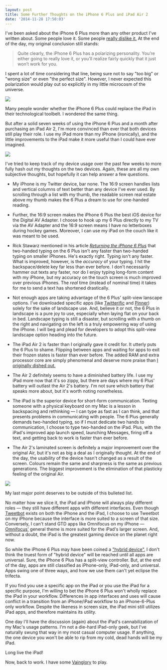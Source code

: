 ```yaml
---
layout: post
title: Some Further Thoughts on the iPhone 6 Plus and iPad Air 2
date: '2014-11-28 17:50:03'
---
```


I've been asked about the iPhone 6 Plus more than any other product I've written about. Some people love it. Some people [really dislike it.](http://rickstawarz.com/blog/2014/11/returning-the-iphone-6-plus) At the end of the day, my original conclusion still stands:

> Quite clearly, the iPhone 6 Plus has a polarizing personality. You’re either going to really love it, or you’ll realize fairly quickly that it just won’t work for you.

I spent a lot of time considering that line, being sure not to say "too big" or "wrong size" or even "the perfect size". However, I never expected this polarization would play out so explicitly in my little microcosm of the universe.

![](http://static.thenewsprint.co/media/2014/11/PB271162.jpg)

Many people wonder whether the iPhone 6 Plus could replace the iPad in their technological toolbelt. I wondered the same thing.

But after a solid seven weeks of using the iPhone 6 Plus and a month after purchasing an iPad Air 2, I'm more convinced than ever that both devices still play their role. I use my iPad more than my iPhone (ironically), and the little improvements to the iPad make it more useful than I could have ever imagined.

![](http://static.thenewsprint.co/media/2014/11/PB271168.jpg)

I've tried to keep track of my device usage over the past few weeks to more fully hash out my thoughts on the two devices. Again, these are all my own subjective thoughts, but hopefully it can help answer a few questions.

* My iPhone is my Twitter device, bar none. The 16:9 screen handles lists and vertical columns of text better than any device I've ever used. By scrolling through a list with my thumb, the readable screen real estate above my thumb makes the 6 Plus a dream to use for one-handed reading.

* Further, the 16:9 screen makes the iPhone 6 Plus the best iOS device for the Digital AV Adapter. I choose to hook up my 6 Plus directly to my TV via the AV Adapter and the 16:9 screen means I have no letterboxes during hockey games. Moreover, I can use my iPad on the couch like it was meant to be used.

* Rick Stawarz mentioned in his article [*Returning the iPhone 6 Plus*](http://rickstawarz.com/blog/2014/11/returning-the-iphone-6-plus) that two-handed typing on the 6 Plus isn't any faster than two-handed typing on smaller iPhones. He's exactly right. Typing isn't any faster. What is improved, however, is the *accuracy* of your typing. I hit the backspace/delete key far less than ever before. I don't necessarily hammer out texts any faster, nor do I enjoy typing long-form content with my iPhone, but my accuracy on the touch screen is much improved over previous iPhones. The *real* time (instead of nominal time) it takes for me to send a text has shortened drastically.

* Not enough apps are taking advantage of the 6 Plus' split-view lanscape options. I've downloaded specific apps (like [Twitterific](https://itunes.apple.com/ca/app/twitterrific-5-for-twitter/id580311103?mt=8&uo=4&at=1l3v5At) and [Pinner](https://itunes.apple.com/ca/app/pinner-for-pinboard/id591613202?mt=8&uo=4&at=1l3v5At)) solely for the sake of landscape use. And, believe it or not, the 6 Plus in landscape is a pure joy to use, especially when laying flat on your back in bed. Landscape typing is still a disaster, but scrolling with a thumb on the right and navigating on the left is a truly empowering way of using the iPhone. I will beg and plead for developers to adopt this split-view landscape option heading into the future.

* The iPad Air 2 is faster than I originally gave it credit for. It utterly puts the 6 Plus to shame. Flipping between apps and waiting for apps to exit their frozen states is faster than ever before. The added RAM and extra processor core are simply phenomenal and deserve more praise than [I originally dished out.](http://toolsandtoys.net/reviews/the-ipad-air-2/)

* The Air 2 definitely seems to have a diminished battery life. I use my iPad more now that it's so zippy, but there are days where my 6 Plus' battery will outlast the Air 2's battery. I'm not sure which battery that speaks more about, but it's worth noting nonetheless.

* The iPad is the superior device for short-form communication. Texting someone with a physical keyboard on my Mac is a lesson in backspacing and rethinking — I can type as fast as I can think, and that presents problems in communicating with people. The 6 Plus generally demands two-handed typing, so if I must dedicate two hands to communication, I choose to type two-handed on the iPad. Plus, with the iPad's improved app launch speed, launching Messages, firing off a text, and getting back to work is faster than ever before.

* The Air 2's laminated screen is definitely a major improvement over the original Air, but it's not as big a deal as I originally thought. At the end of the day, the usability of the device hasn't changed as a result of the screen. Colours remain the same and sharpness is the same as previous generations. The biggest improvement is the elimination of that plasticky feeling of the original Air.

![](http://static.thenewsprint.co/media/2014/11/PB271179.jpg)

My last major point deserves to be outside of this bulleted list. 

No matter how we slice it, the iPad and iPhone will always play different roles — they still have different apps with different interfaces. Even though [Tweetbot](https://itunes.apple.com/ca/app/tweetbot-3-for-twitter.-elegant/id722294701?mt=8&uo=4&at=1l3v5At) exists on both the iPhone and the iPad, I choose to use Tweetbot on my iPhone because the interface is more suited to a screen of that size. Conversely, I can't stand GTD apps like Omnifocus on my iPhone — [Omnifocus'](https://itunes.apple.com/ca/app/omnifocus-2-for-ipad/id904071710?mt=8&uo=4&at=1l3v5At) general theme is more suited for the iPad's larger screen. And, without a doubt, the iPad is the greatest gaming device on the planet right now.

So while the iPhone 6 Plus may have been coined a ["hybrid device"](http://daringfireball.net/2014/09/the_iphones_6), I don't think the truest form of "hybrid device" will be reached until all apps are universal. Sure, the iPhone 6 Plus has a split-view controller. But, at the end of the day, apps are still classified as iPhone-only, iPad-only, and universal. Apps swing one of three ways, and how we use them can't yet eclipse the trifecta.

If you find you use a specific app on the iPad or you use the iPad for a specific purpose, I'm willing to bet the iPhone 6 Plus won't wholly replace the iPad in your workflow. Differences in app interfaces and uses will cause conflict in a transition from an iPhone/iPad workflow to an iPhone-6-Plus only workflow. Despite the likeness in screen size, the iPad mini still utilizes iPad apps, and therefore maintains its utility. 

One day I'll have the discussion (again) about the iPad's cannabilization of my Mac's usage patterns. I'm not a die-hard iPad-only geek, but I've naturally swung that way in my most casual computer usage. If anything, the one device you won't be able to rip from my cold, dead hands will be my iPad.

Long live the iPad!

Now, back to work. I have some [Vainglory](https://itunes.apple.com/ca/app/vainglory/id671464704?mt=8&uo=4&at=1l3v5At) to play.
